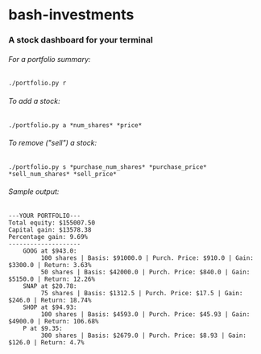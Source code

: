 # bash-investments
### A stock dashboard for your terminal

###### For a portfolio summary:

```./portfolio.py r ```

###### To add a stock:

```./portfolio.py a *num_shares* *price*```

###### To remove ("sell") a stock:

```./portfolio.py s *purchase_num_shares* *purchase_price* *sell_num_shares* *sell_price*```

###### Sample output:

```
---YOUR PORTFOLIO---
Total equity: $155007.50
Capital gain: $13578.38
Percentage gain: 9.69%
--------------------
    GOOG at $943.0:
         100 shares | Basis: $91000.0 | Purch. Price: $910.0 | Gain: $3300.0 | Return: 3.63%
         50 shares | Basis: $42000.0 | Purch. Price: $840.0 | Gain: $5150.0 | Return: 12.26%
    SNAP at $20.78:
         75 shares | Basis: $1312.5 | Purch. Price: $17.5 | Gain: $246.0 | Return: 18.74%
    SHOP at $94.93:
         100 shares | Basis: $4593.0 | Purch. Price: $45.93 | Gain: $4900.0 | Return: 106.68%
    P at $9.35:
         300 shares | Basis: $2679.0 | Purch. Price: $8.93 | Gain: $126.0 | Return: 4.7%
```
